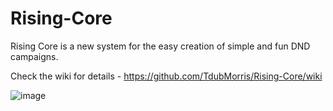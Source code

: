 # Rising-Core

Rising Core is a new system for the easy creation of simple and fun DND campaigns.

Check the wiki for details - https://github.com/TdubMorris/Rising-Core/wiki


![image](https://user-images.githubusercontent.com/95392519/213588197-8f2e122c-3d32-4667-a48a-e9701b830170.png)
